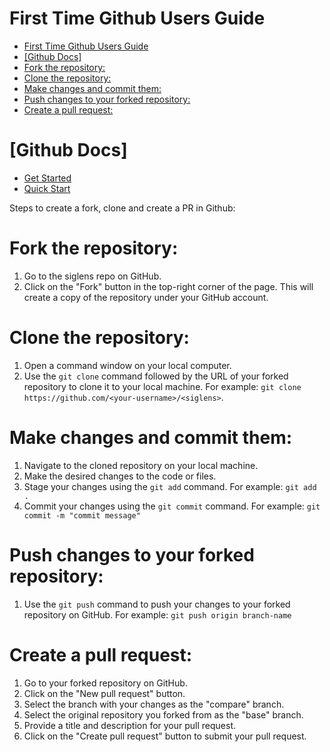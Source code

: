 # First Time Github Users Guide

- [First Time Github Users Guide](#first-time-github-users-guide)
- [\[Github Docs\]](#github-docs)
- [Fork the repository:](#fork-the-repository)
- [Clone the repository:](#clone-the-repository)
- [Make changes and commit them:](#make-changes-and-commit-them)
- [Push changes to your forked repository:](#push-changes-to-your-forked-repository)
- [Create a pull request:](#create-a-pull-request)

 # [Github Docs]

 * [Get Started](https://docs.github.com/en/get-started)
 * [Quick Start](https://docs.github.com/en/get-started/quickstart/fork-a-repo)


Steps to create a fork, clone and create a PR in Github:

# Fork the repository:

1. Go to the siglens repo on GitHub.
2. Click on the "Fork" button in the top-right corner of the page.
   This will create a copy of the repository under your GitHub account.

# Clone the repository:

1. Open a command window on your local computer.
2. Use the `git clone` command followed by the URL of your forked repository to clone it to your local machine.
   For example: `git clone https://github.com/<your-username>/<siglens>`.

# Make changes and commit them:

1. Navigate to the cloned repository on your local machine.
2. Make the desired changes to the code or files.
3. Stage your changes using the `git add` command.
   For example: `git add .`
4. Commit your changes using the `git commit` command.
   For example: `git commit -m "commit message"`


# Push changes to your forked repository:

1. Use the `git push` command to push your changes to your forked repository on GitHub.
   For example: `git push origin branch-name`


# Create a pull request:

1. Go to your forked repository on GitHub.
2. Click on the "New pull request" button.
3. Select the branch with your changes as the "compare" branch.
4. Select the original repository you forked from as the "base" branch.
5. Provide a title and description for your pull request.
6. Click on the "Create pull request" button to submit your pull request.

